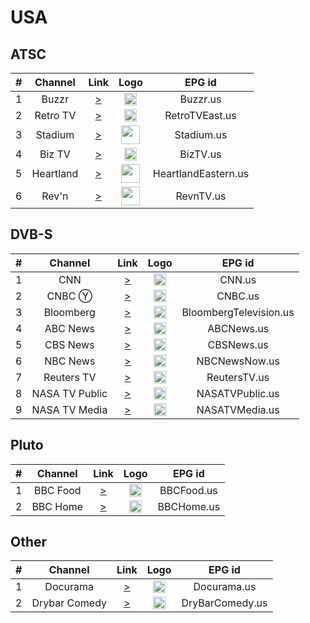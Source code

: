 <h1>USA</h1>

<h2>ATSC</h2>

| #   | Channel        | Link  | Logo | EPG id |
|:---:|:--------------:|:-----:|:----:|:------:|
| 1   | Buzzr          | [>](https://buzzrota-web.amagi.tv/playlist480.m3u8) | <img height="20" src="https://i.imgur.com/VihFt5p.png"/> | Buzzr.us |
| 2   | Retro TV       | [>](https://bcovlive-a.akamaihd.net/5e531be3ed6c41229b2af2d9bffba88d/us-east-1/6183977686001/profile_1/chunklist.m3u8) | <img height="20" src="https://imgur.com/PNTYOgg.png" /> | RetroTVEast.us |
| 3   | Stadium        | [>](https://bcovlive-a.akamaihd.net/e64d564b9275484f85981d8c146fb915/us-east-1/5994000126001/profile_1/976f34cf5a614518b7b539cbf9812080/chunklist_ssaiV.m3u8) | <img height="30" src="https://imgur.com/6ae9E8d.png"/> | Stadium.us |
| 4   | Biz TV         | [>](https://thegateway.app/BizTV/BizTV-Tones/chunks.m3u8?nimblesessionid=94690008) | <img height="20" src="https://i.imgur.com/cbGvXyF.jpg"/> | BizTV.us |
| 5   | Heartland      | [>](https://bcovlive-a.akamaihd.net/1ad942d15d9643bea6d199b729e79e48/us-east-1/6183977686001/profile_1/chunklist.m3u8) |  <img height="30" src="https://imgur.com/a67bbag.png" /> | HeartlandEastern.us |
| 6   | Rev'n          | [>](https://bcovlive-a.akamaihd.net/a71236fdda1747999843bd3d55bdd6fa/us-east-1/6183977686001/profile_1/chunklist.m3u8) | <img height="30" src="https://imgur.com/VUhqVgG.png" /> | RevnTV.us |

<h2>DVB-S</h2>

| #   | Channel        | Link  | Logo | EPG id |
|:---:|:--------------:|:-----:|:----:|:------:|
| 1   | CNN            | [>](https://tve-live-lln.warnermediacdn.com/hls/live/586495/cnngo/cnn_slate/VIDEO_0_3564000.m3u8) | <img height="20" src="https://i.imgur.com/vyrc1I1.png"/> | CNN.us |
| 2   | CNBC Ⓨ         | [>](https://www.youtube.com/c/CNBC/live) | <img height="20" src="https://i.imgur.com/BTasyOy.png"/> | CNBC.us |
| 3   | Bloomberg      | [>](https://bloomberg.com/media-manifest/streams/us.m3u8) | <img height="20" src="https://i.imgur.com/VnCcH73.png"/> | BloombergTelevision.us |
| 4   | ABC News       | [>](https://content.uplynk.com/channel/3324f2467c414329b3b0cc5cd987b6be.m3u8) | <img height="20" src="https://i.imgur.com/7sJLzKi.png"/> | ABCNews.us |
| 5   | CBS News       | [>](https://cbsnews.akamaized.net/hls/live/2020607/cbsnlineup_8/master.m3u8) | <img height="20" src="https://i.imgur.com/nki2HDQ.png"/> | CBSNews.us |
| 6   | NBC News       | [>](http://dai2.xumo.com/xumocdn/p=roku/amagi_hls_data_xumo1212A-xumo-nbcnewsnow/CDN/playlist.m3u8) | <img height="20" src="https://i.imgur.com/v48mMRT.png"/> | NBCNewsNow.us |
| 7   | Reuters TV     | [>](https://reuters-reutersnow-1-eu.rakuten.wurl.tv/playlist.m3u8) | <img height="20" src="https://i.imgur.com/AbvCnoH.png"/> | ReutersTV.us |
| 8   | NASA TV Public | [>](https://ntv1.akamaized.net/hls/live/2014075/NASA-NTV1-HLS/master_2000.m3u8) | <img height="20" src="https://i.imgur.com/rmyfoOI.png"/> | NASATVPublic.us |
| 9   | NASA TV Media  | [>](https://ntv2.akamaized.net/hls/live/2013923/NASA-NTV2-HLS/master.m3u8) | <img height="20" src="https://i.imgur.com/rmyfoOI.png"/> | NASATVMedia.us |

<h2>Pluto</h2>

| #   | Channel        | Link  | Logo | EPG id |
|:---:|:--------------:|:-----:|:----:|:------:|
| 1   | BBC Food   | [>](https://service-stitcher.clusters.pluto.tv/v1/stitch/embed/hls/channel/5fb5844bf5514d0007945bda/master.m3u8?deviceId=channel&deviceModel=web&deviceVersion=1.0&appVersion=1.0&deviceType=rokuChannel&deviceMake=rokuChannel&deviceDNT=1&advertisingId=channel&embedPartner=rokuChannel&appName=rokuchannel&is_lat=1&bmodel=bm1&content=channel&platform=web&tags=ROKU_CONTENT_TAGS&coppa=false&content_type=livefeed&rdid=channel&genre=ROKU_ADS_CONTENT_GENRE&content_rating=ROKU_ADS_CONTENT_RATING&studio_id=viacom&channel_id=channel) | <img height="20" src="https://i.imgur.com/N3xiz4m.png"/> | BBCFood.us |
| 2   | BBC Home   | [>](https://service-stitcher.clusters.pluto.tv/v1/stitch/embed/hls/channel/5fb5836fe745b600070fc743/master.m3u8?deviceId=channel&deviceModel=web&deviceVersion=1.0&appVersion=1.0&deviceType=rokuChannel&deviceMake=rokuChannel&deviceDNT=1&advertisingId=channel&embedPartner=rokuChannel&appName=rokuchannel&is_lat=1&bmodel=bm1&content=channel&platform=web&tags=ROKU_CONTENT_TAGS&coppa=false&content_type=livefeed&rdid=channel&genre=ROKU_ADS_CONTENT_GENRE&content_rating=ROKU_ADS_CONTENT_RATING&studio_id=viacom&channel_id=channel) | <img height="20" src="https://i.imgur.com/Ii8DX1x.png"/> | BBCHome.us |

<h2>Other</h2>

| #   | Channel        | Link  | Logo | EPG id |
|:---:|:--------------:|:-----:|:----:|:------:|
|1    | Docurama       | [>](https://cinedigm.vo.llnwd.net/conssui/amagi_hls_data_xumo1234A-docuramaA/CDN/master.m3u8) | <img height="20" src="https://i.imgur.com/bNg8mze.png"/> | Docurama.us |
|2    | Drybar Comedy  | [>](https://drybar-drybarcomedy-1-ca.samsung.wurl.com/manifest/playlist.m3u8) | <img height="20" src="https://i.imgur.com/EldlmTp.png"/> | DryBarComedy.us |

